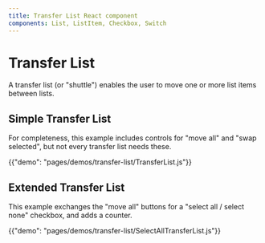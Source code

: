 ```yaml
---
title: Transfer List React component
components: List, ListItem, Checkbox, Switch
---
```


# Transfer List

<p class="description">A transfer list (or "shuttle") enables the user to move one or more list items between lists.</p>

## Simple Transfer List

 For completeness, this example includes controls for "move all" and "swap selected", but not every transfer list needs these.

{{"demo": "pages/demos/transfer-list/TransferList.js"}}

## Extended Transfer List

This example exchanges the "move all" buttons for a "select all / select none" checkbox, and adds a counter.

{{"demo": "pages/demos/transfer-list/SelectAllTransferList.js"}}
